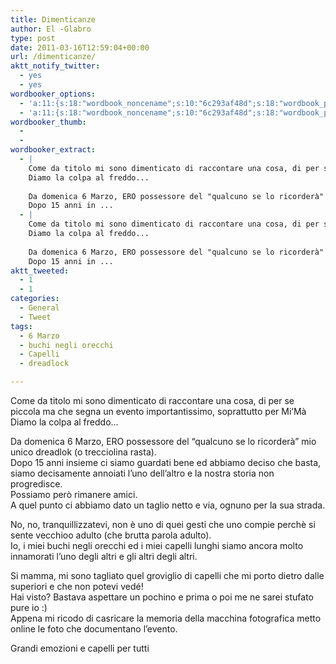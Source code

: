 ```yaml
---
title: Dimenticanze
author: El -Glabro
type: post
date: 2011-03-16T12:59:04+00:00
url: /dimenticanze/
aktt_notify_twitter:
  - yes
  - yes
wordbooker_options:
  - 'a:11:{s:18:"wordbook_noncename";s:10:"6c293af48d";s:18:"wordbook_page_post";s:4:"-100";s:18:"wordbook_orandpage";s:1:"2";s:23:"wordbook_default_author";s:1:"1";s:23:"wordbook_extract_length";s:3:"300";s:19:"wordbook_actionlink";s:3:"300";s:26:"wordbooker_publish_default";s:2:"on";s:27:"wordbooker_publish_override";s:2:"on";s:18:"wordbook_attribute";s:17:"News@T-hoster.com";s:29:"wordbooker_status_update_text";s:35:": New blog post :  %title% - %link%";s:20:"wordbook_comment_get";s:2:"on";}'
  - 'a:11:{s:18:"wordbook_noncename";s:10:"6c293af48d";s:18:"wordbook_page_post";s:4:"-100";s:18:"wordbook_orandpage";s:1:"2";s:23:"wordbook_default_author";s:1:"1";s:23:"wordbook_extract_length";s:3:"300";s:19:"wordbook_actionlink";s:3:"300";s:26:"wordbooker_publish_default";s:2:"on";s:27:"wordbooker_publish_override";s:2:"on";s:18:"wordbook_attribute";s:17:"News@T-hoster.com";s:29:"wordbooker_status_update_text";s:35:": New blog post :  %title% - %link%";s:20:"wordbook_comment_get";s:2:"on";}'
wordbooker_thumb:
  - 
  - 
wordbooker_extract:
  - |
    Come da titolo mi sono dimenticato di raccontare una cosa, di per se piccola ma che segna un evento importantissimo, soprattutto per Mi'Mà
    Diamo la colpa al freddo...
    
    Da domenica 6 Marzo, ERO possessore del "qualcuno se lo ricorderà" mio unico dreadlok (o trecciolina rasta).
    Dopo 15 anni in ...
  - |
    Come da titolo mi sono dimenticato di raccontare una cosa, di per se piccola ma che segna un evento importantissimo, soprattutto per Mi'Mà
    Diamo la colpa al freddo...
    
    Da domenica 6 Marzo, ERO possessore del "qualcuno se lo ricorderà" mio unico dreadlok (o trecciolina rasta).
    Dopo 15 anni in ...
aktt_tweeted:
  - 1
  - 1
categories:
  - General
  - Tweet
tags:
  - 6 Marzo
  - buchi negli orecchi
  - Capelli
  - dreadlock

---
```

Come da titolo mi sono dimenticato di raccontare una cosa, di per se piccola ma che segna un evento importantissimo, soprattutto per Mi&#8217;Mà  
Diamo la colpa al freddo&#8230;

Da domenica 6 Marzo, ERO possessore del &#8220;qualcuno se lo ricorderà&#8221; mio unico dreadlok (o trecciolina rasta).  
Dopo 15 anni insieme ci siamo guardati bene ed abbiamo deciso che basta, siamo decisamente annoiati l&#8217;uno dell&#8217;altro e la nostra storia non progredisce.  
Possiamo però rimanere amici.  
A quel punto ci abbiamo dato un taglio netto e via, ognuno per la sua strada.

No, no, tranquillizzatevi, non è uno di quei gesti che uno compie perchè si sente vecchioo adulto (che brutta parola adulto).  
Io, i miei buchi negli orecchi ed i miei capelli lunghi siamo ancora molto innamorati l&#8217;uno degli altri e gli altri degli altri.

Si mamma, mi sono tagliato quel groviglio di capelli che mi porto dietro dalle superiori e che non potevi vedé!  
Hai visto? Bastava aspettare un pochino e prima o poi me ne sarei stufato pure io :)  
Appena mi ricodo di casricare la memoria della macchina fotografica metto online le foto che documentano l&#8217;evento.

Grandi emozioni e capelli per tutti